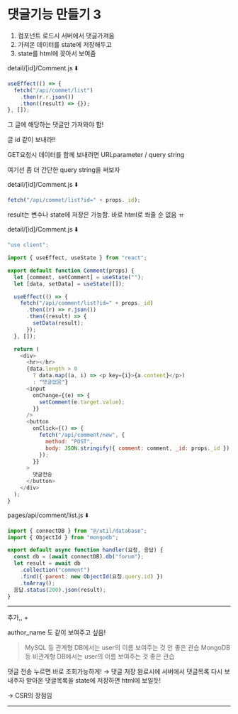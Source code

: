 # 댓글기능 만들기 3

1. 컴포넌트 로드시 서버에서 댓글가져옴
2. 가져온 데이터를 state에 저장해두고
3. state를 html에 꽂아서 보여줌

detail/[id]/Comment.js ⬇️

```javascript
useEffect(() => {
  fetch("/api/commet/list")
    .then(r.r.json())
    .then((result) => {});
}, []);
```

그 글에 해당하는 댓글만 가져와야 함!

글 id 같이 보내라!!

GET요청시 데이터를 함께 보내려면 URLparameter / query string

여기선 좀 더 간단한 query string을 써보자

detail/[id]/Comment.js ⬇️

```javascript
fetch("/api/commet/list?id=" + props._id);
```

result는 변수나 state에 저장은 가능함. 바로 html로 쏴줄 순 없음 ㅠ

detail/[id]/Comment.js ⬇️

```javascript
"use client";

import { useEffect, useState } from "react";

export default function Comment(props) {
  let [comment, setComment] = useState("");
  let [data, setData] = useState([]);

  useEffect(() => {
    fetch("/api/comment/list?id=" + props._id)
      .then((r) => r.json())
      .then((result) => {
        setData(result);
      });
  }, []);

  return (
    <div>
      <hr></hr>
      {data.length > 0
        ? data.map((a, i) => <p key={i}>{a.content}</p>)
        : "댓글없음"}
      <input
        onChange={(e) => {
          setComment(e.target.value);
        }}
      />
      <button
        onClick={() => {
          fetch("/api/comment/new", {
            method: "POST",
            body: JSON.stringify({ comment: comment, _id: props._id }),
          });
        }}
      >
        댓글전송
      </button>
    </div>
  );
}
```

pages/api/comment/list.js ⬇️

```javascript
import { connectDB } from "@/util/database";
import { ObjectId } from "mongodb";

export default async function handler(요청, 응답) {
  const db = (await connectDB).db("forum");
  let result = await db
    .collection("comment")
    .find({ parent: new ObjectId(요청.query.id) })
    .toArray();
  응답.status(200).json(result);
}
```

---

추가,, +

author_name 도 같이 보여주고 싶음!

> MySQL 등 관계형 DB에서는 user의 이름 보여주는 것 안 좋은 관습
> MongoDB 등 비관계형 DB에서는 user의 이름 보여주는 것 좋은 관습

댓글 전송 누르면 바로 조회가능하게!
&rarr; 댓글 저장 완료시에 서버에서 댓글목록 다시 보내주자
받아온 댓글목록을 state에 저장하면 html에 보일듯!

&rarr; CSR의 장점임

---

